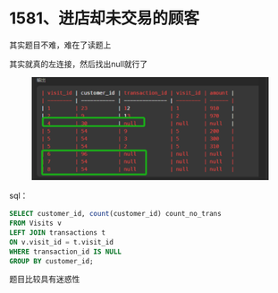 # 1581、进店却未交易的顾客

其实题目不难，难在了读题上

其实就真的左连接，然后找出null就行了

<figure><img src="../../.gitbook/assets/image (1).png" alt=""><figcaption></figcaption></figure>

sql：

```sql
SELECT customer_id, count(customer_id) count_no_trans
FROM Visits v
LEFT JOIN transactions t 
ON v.visit_id = t.visit_id
WHERE transaction_id IS NULL
GROUP BY customer_id;
```

题目比较具有迷惑性
